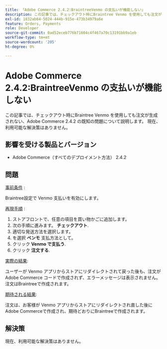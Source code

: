```yaml
---
title: 「Adobe Commerce 2.4.2:BraintreeVenmo の支払いが機能しない」
description: この記事では、チェックアウト時にBraintree Venmo を使用しても注文が生成されない、Adobe Commerce 2.4.2 の既知の問題について説明します。 現在、利用可能な解決策はありません。
exl-id: 1832ab64-5024-444b-915e-473b34979a6e
feature: Orders, Payments
role: Developer
source-git-commit: 0ad52eceb776b71604c4f467a70c13191bb9a1eb
workflow-type: tm+mt
source-wordcount: '205'
ht-degree: 0%

---
```


# Adobe Commerce 2.4.2:BraintreeVenmo の支払いが機能しない

この記事では、チェックアウト時にBraintree Venmo を使用しても注文が生成されない、Adobe Commerce 2.4.2 の既知の問題について説明します。 現在、利用可能な解決策はありません。

## 影響を受ける製品とバージョン

* Adobe Commerce（すべてのデプロイメント方法） 2.4.2

## 問題

<u>事前条件</u> :

Braintree設定で Venmo 支払いを有効にします。

<u>再現手順</u> :

1. ストアフロントで、任意の項目を買い物かごに追加します。
1. 次の手順に進みます。 **チェックアウト**.
1. 適切な発送方法を選択します。
1. を選択 **ベンモ** 支払方法として。
1. クリック **Venmo で支払う**.
1. クリック **注文する**.

<u>実際の結果</u>:

ユーザーが Venmo アプリからストアにリダイレクトされて戻った後も、注文がAdobe Commerce コードで作成されず、エラーメッセージは表示されません。 注文はBraintreeで作成されます。

<u>期待される結果</u>:

注文は、お客様が Venmo アプリからストアにリダイレクトされ直した後にAdobe Commerceで作成され、期待どおりにBraintreeで作成されます。

## 解決策

現在、利用可能な解決策はありません。
